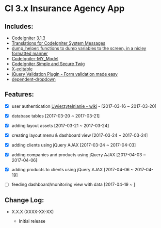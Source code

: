 # CI 3.x Insurance Agency App

## Includes:

* [CodeIgniter 3.1.3](https://github.com/bcit-ci/CodeIgniter)
* [Translations for CodeIgniter System Messages](https://github.com/bcit-ci/codeigniter3-translations)
* [dump_helper: functions to dump variables to the screen, in a nicley formatted manner](https://gist.github.com/accentinteractive/3838495)
* [CodeIgniter-MY_Model](https://github.com/avenirer/CodeIgniter-MY_Model)
* [CodeIgniter Simple and Secure Twig](https://github.com/kenjis/codeigniter-ss-twig)
* [X-editable](https://github.com/vitalets/x-editable)
* [jQuery Validation Plugin - Form validation made easy](https://github.com/jquery-validation/jquery-validation)
* [dependent-dropdown](https://github.com/kartik-v/dependent-dropdown)


## Features:

* [x] user authentication [Uwierzytelnianie - wiki](https://pl.wikipedia.org/wiki/Uwierzytelnianie) - [2017-03-16 ~ 2017-03-20]
* [x] database tables [2017-03-20 ~ 2017-03-21]
* [x] adding layout assets [2017-03-21 ~ 2017-03-24]
* [x] creating layout menu & dashboard view [2017-03-24 ~ 2017-03-24]
* [x] adding clients using jQuery AJAX [2017-03-24 ~ 2017-04-03]
* [x] adding companies and products using jQuery AJAX [2017-04-03 ~ 2017-04-06]
* [x] adding products to clients using jQuery AJAX [2017-04-06 ~ 2017-04-19]
* [ ] feeding dashboard/monitoring view with data [2017-04-19 ~ ]


## Change Log:

* X.X.X (XXXX-XX-XX)

  * Initial release